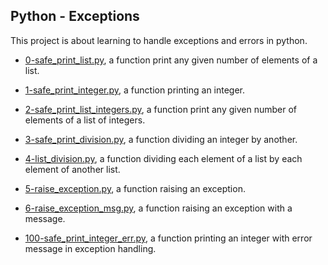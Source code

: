 ## Python - Exceptions

This project is about learning to handle exceptions and errors in python.

* [0-safe_print_list.py](https://github.com/gwendalminguy/holbertonschool-higher_level_programming/tree/main/python-exceptions/0-safe_print_list.py), a function print any given number of elements of a list.

* [1-safe_print_integer.py](https://github.com/gwendalminguy/holbertonschool-higher_level_programming/tree/main/python-exceptions/1-safe_print_integer.py), a function printing an integer.

* [2-safe_print_list_integers.py](https://github.com/gwendalminguy/holbertonschool-higher_level_programming/tree/main/python-exceptions/2-safe_print_list_integers.py), a function print any given number of elements of a list of integers.

* [3-safe_print_division.py](https://github.com/gwendalminguy/holbertonschool-higher_level_programming/tree/main/python-exceptions/3-safe_print_division.py), a function dividing an integer by another.

* [4-list_division.py](https://github.com/gwendalminguy/holbertonschool-higher_level_programming/tree/main/python-exceptions/4-list_division.py), a function dividing each element of a list by each element of another list.

* [5-raise_exception.py](https://github.com/gwendalminguy/holbertonschool-higher_level_programming/tree/main/python-exceptions/5-raise_exception.py), a function raising an exception.

* [6-raise_exception_msg.py](https://github.com/gwendalminguy/holbertonschool-higher_level_programming/tree/main/python-exceptions/6-raise_exception_msg.py), a function raising an exception with a message.

* [100-safe_print_integer_err.py](https://github.com/gwendalminguy/holbertonschool-higher_level_programming/tree/main/python-exceptions/100-safe_print_integer_err.py), a function printing an integer with error message in exception handling.
